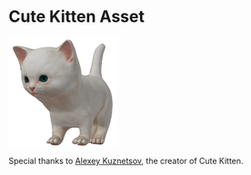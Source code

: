 # Cute Kitten Asset
![Kitten](kitten.png)

Special thanks to [Alexey Kuznetsov](http://leshiy3d.com/), the creator of Cute Kitten.
